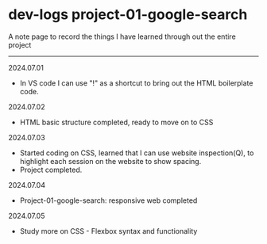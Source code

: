 # dev-logs project-01-google-search

A note page to record the things I have learned through out the entire project

---
2024.07.01
- In VS code I can use "!" as a shortcut to bring out the HTML boilerplate code.

2024.07.02
- HTML basic structure completed, ready to move on to CSS

2024.07.03
- Started coding on CSS, learned that I can use website inspection(Q), to highlight each session on the website to show spacing.
- Project completed.

2024.07.04
- Project-01-google-search: responsive web completed

2024.07.05
- Study more on CSS - Flexbox syntax and functionality